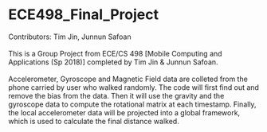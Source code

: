 # ECE498_Final_Project
Contributors: Tim Jin, Junnun Safoan <br />
<br />
This is a Group Project from ECE/CS 498 [Mobile Computing and Applications (Sp 2018)] completed by Tim Jin & Junnun Safoan. <br />
<br />
Accelerometer, Gyroscope and Magnetic Field data are colleted from the phone carried by user who walked randomly.
The code will first find out and remove the bias from the data. Then it will use the gravity and the gyroscope data to
compute the rotational matrix at each timestamp. Finally, the local accelerometer data will be projected into a global
framework, which is used to calculate the final distance walked.
